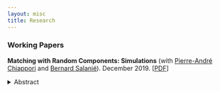 ```yaml
---
layout: misc
title: Research
---
```


### Working Papers


**Matching with Random Components: Simulations** (with [Pierre-André Chiappori](http://www.columbia.edu/~pc2167/) and [Bernard Salanié](http://bsalanie.com/)). December 2019. \[[PDF](https://dlinh-n.github.io/f/wp/CNSdraftDec10final.pdf)\]
<details> 
 <summary> Abstract </summary>
 <br>
 Several recent papers have analyzed matching markets under the dual assumption of perfectly transferable utility and a separable joint surplus. Separability rules out any contribution to the joint surplus of a match of interactions between characteristics of partners that are unobserved by the analyst. Since it may be unrealistic in some settings, we explore the consequences of mistakenly imposing it. We find that the biases that result from this misspecification grow slowly with the magnitude of the contribution of the interaction terms. In particular, the estimated complementarities in the Choo and Siow (2006) model are remarkably robust to the inclusion of interaction terms.
</details>
